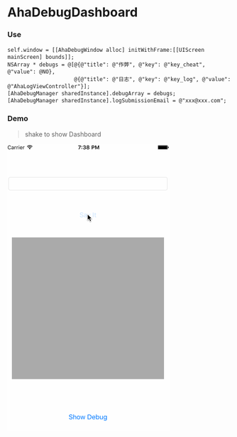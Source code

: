 AhaDebugDashboard
=================

### Use

```
self.window = [[AhaDebugWindow alloc] initWithFrame:[[UIScreen mainScreen] bounds]];
NSArray * debugs = @[@{@"title": @"作弊", @"key": @"key_cheat", @"value": @NO},
                     @{@"title": @"日志", @"key": @"key_log", @"value": @"AhaLogViewController"}];
[AhaDebugManager sharedInstance].debugArray = debugs;
[AhaDebugManager sharedInstance].logSubmissionEmail = @"xxx@xxx.com";
``` 

### Demo

> shake to show Dashboard


![](demo.gif)